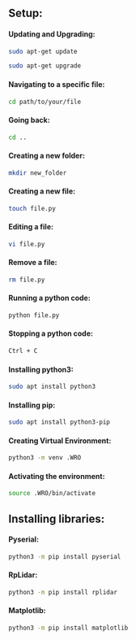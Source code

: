 ## Setup:
#### Updating and Upgrading:
```bash
sudo apt-get update
```
```bash
sudo apt-get upgrade
```
#### Navigating to a specific file:
```bash
cd path/to/your/file
```
#### Going back:
```bash
cd ..
```

#### Creating a new folder:
```bash
mkdir new_folder
```

#### Creating a new file:
```bash
touch file.py
```

#### Editing a file:
```bash
vi file.py
```
#### Remove a file:
```bash
rm file.py
```
#### Running a python code:
```bash
python file.py
```
#### Stopping a python code:
```bash
Ctrl + C
```
#### Installing python3:
```bash
sudo apt install python3
```
#### Installing pip:
```bash
sudo apt install python3-pip
```
#### Creating Virtual Environment:
```bash
python3 -m venv .WRO
```
#### Activating the environment:
```bash
source .WRO/bin/activate
```

## Installing libraries:
#### Pyserial:
```bash
python3 -m pip install pyserial
```
#### RpLidar:
```bash
python3 -m pip install rplidar
```
#### Matplotlib:
```bash
python3 -m pip install matplotlib
